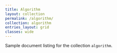 ```yaml
---
title: Algorithm
layout: collection
permalink: /algorithm/
collection: algorithm
entries_layout: grid
classes: wide
---
```


Sample document listing for the collection `algorithm`.